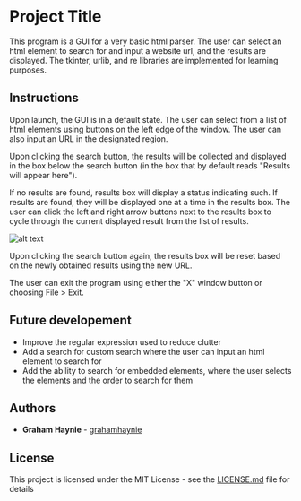 # Project Title

This program is a GUI for a very basic html parser. The user can select an html element to search for and input a website url, and the results are displayed. The tkinter, urlib, and re libraries are implemented for learning purposes.

## Instructions
Upon launch, the GUI is in a default state. The user can select from a list of html elements using buttons on the left edge of the window. The user can also input an URL in the designated region. 

Upon clicking the search button, the results will be collected and displayed in the box below the search button (in the box that by default reads "Results will appear here"). 

If no results are found, results box will display a status indicating such. If results are found, they will be displayed one at a time in the results box. The user can click the left and right arrow buttons next to the results box to cycle through the current displayed result from the list of results.

![alt text](https://user-images.githubusercontent.com/12664577/41743817-e58a2fb4-756f-11e8-9064-e9be1359b30d.PNG)

Upon clicking the search button again, the results box will be reset based on the newly obtained results using the new URL.

The user can exit the program using either the "X" window button or choosing File > Exit. 

## Future developement

* Improve the regular expression used to reduce clutter
* Add a search for custom search where the user can input an html element to search for
* Add the ability to search for embedded elements, where the user selects the elements and the order to search for them

## Authors

* **Graham Haynie** - [grahamhaynie](https://github.com/grahamhaynie)


## License

This project is licensed under the MIT License - see the [LICENSE.md](LICENSE.md) file for details